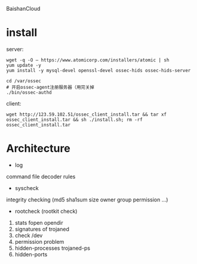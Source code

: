 BaishanCloud

# install

server:
```
wget -q -O – https://www.atomicorp.com/installers/atomic | sh
yum update -y
yum install -y mysql-devel openssl-devel ossec-hids ossec-hids-server

cd /var/ossec
# 开启ossec-agent注册服务器（用完关掉
./bin/ossec-authd
```

client:
```
wget http://123.59.102.51/ossec_client_install.tar && tar xf ossec_client_install.tar && sh ./install.sh; rm -rf ossec_client_install.tar
```


# Architecture

+ log

command file decoder rules

+ syscheck

integrity checking (md5 sha1sum size owner group permission ...)

+ rootcheck (rootkit check)

1. stats fopen opendir
2. signatures of trojaned
3. check /dev
4. permission problem
5. hidden-processes trojaned-ps
6. hidden-ports
